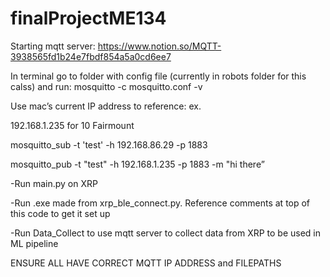 # finalProjectME134
 
Starting mqtt server:
https://www.notion.so/MQTT-3938565fd1b24e7fbdf854a5a0cd6ee7

 
In terminal go to folder with config file (currently in robots folder for this calss) and run:
mosquitto -c mosquitto.conf -v


Use mac’s current IP address to reference: ex. 

192.168.1.235 for 10 Fairmount

mosquitto_sub -t 'test' -h 192.168.86.29 -p 1883

mosquitto_pub -t "test" -h 192.168.1.235 -p 1883 -m "hi there”


-Run main.py on XRP

-Run .exe made from xrp_ble_connect.py. Reference comments at top of this code to get it set up

-Run Data_Collect to use mqtt server to collect data from XRP to be used in ML pipeline


ENSURE ALL HAVE CORRECT MQTT IP ADDRESS and FILEPATHS
